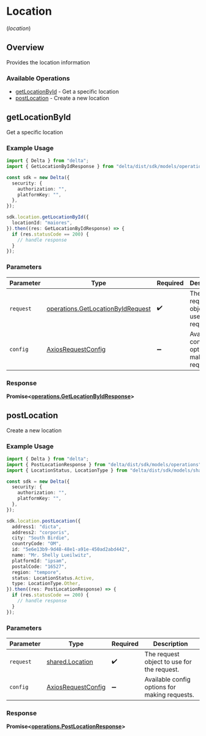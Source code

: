 # Location
(*location*)

## Overview

Provides the location information

### Available Operations

* [getLocationById](#getlocationbyid) - Get a specific location
* [postLocation](#postlocation) - Create a new location

## getLocationById

Get a specific location

### Example Usage

```typescript
import { Delta } from "delta";
import { GetLocationByIdResponse } from "delta/dist/sdk/models/operations";

const sdk = new Delta({
  security: {
    authorization: "",
    platformKey: "",
  },
});

sdk.location.getLocationById({
  locationId: "maiores",
}).then((res: GetLocationByIdResponse) => {
  if (res.statusCode == 200) {
    // handle response
  }
});
```

### Parameters

| Parameter                                                                              | Type                                                                                   | Required                                                                               | Description                                                                            |
| -------------------------------------------------------------------------------------- | -------------------------------------------------------------------------------------- | -------------------------------------------------------------------------------------- | -------------------------------------------------------------------------------------- |
| `request`                                                                              | [operations.GetLocationByIdRequest](../../models/operations/getlocationbyidrequest.md) | :heavy_check_mark:                                                                     | The request object to use for the request.                                             |
| `config`                                                                               | [AxiosRequestConfig](https://axios-http.com/docs/req_config)                           | :heavy_minus_sign:                                                                     | Available config options for making requests.                                          |


### Response

**Promise<[operations.GetLocationByIdResponse](../../models/operations/getlocationbyidresponse.md)>**


## postLocation

Create a new location

### Example Usage

```typescript
import { Delta } from "delta";
import { PostLocationResponse } from "delta/dist/sdk/models/operations";
import { LocationStatus, LocationType } from "delta/dist/sdk/models/shared";

const sdk = new Delta({
  security: {
    authorization: "",
    platformKey: "",
  },
});

sdk.location.postLocation({
  address1: "dicta",
  address2: "corporis",
  city: "South Birdie",
  countryCode: "OM",
  id: "5e6e13b9-9d48-48e1-a91e-450ad2abd442",
  name: "Mr. Shelly Lueilwitz",
  platformId: "ipsam",
  postalCode: "16527",
  region: "tempore",
  status: LocationStatus.Active,
  type: LocationType.Other,
}).then((res: PostLocationResponse) => {
  if (res.statusCode == 200) {
    // handle response
  }
});
```

### Parameters

| Parameter                                                    | Type                                                         | Required                                                     | Description                                                  |
| ------------------------------------------------------------ | ------------------------------------------------------------ | ------------------------------------------------------------ | ------------------------------------------------------------ |
| `request`                                                    | [shared.Location](../../models/shared/location.md)           | :heavy_check_mark:                                           | The request object to use for the request.                   |
| `config`                                                     | [AxiosRequestConfig](https://axios-http.com/docs/req_config) | :heavy_minus_sign:                                           | Available config options for making requests.                |


### Response

**Promise<[operations.PostLocationResponse](../../models/operations/postlocationresponse.md)>**

